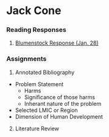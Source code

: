 # Jack Cone 

### Reading Responses 

1. [Blumenstock Response (Jan. 28)](jcone213.github.io/workshop/blumenstock/)

### Assignments 

1. Annotated Bibliography 
  - Problem Statement 
    - Harms
    - Significance of those harms
    - Inherant nature of the problem 
  - Selected LMIC or Region
  - Dimension of Human Development
2. Literature Review
